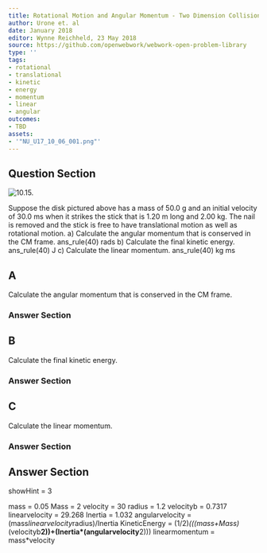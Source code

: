 ```yaml
---
title: Rotational Motion and Angular Momentum - Two Dimension Collisions
author: Urone et. al
date: January 2018
editor: Wynne Reichheld, 23 May 2018
source: https://github.com/openwebwork/webwork-open-problem-library
type: ''
tags:
- rotational
- translational
- kinetic
- energy
- momentum
- linear
- angular
outcomes:
- TBD
assets:
- '"NU_U17_10_06_001.png"'
---
```


## Question Section 

![10.15.]("NU_U17_10_06_001.png")

Suppose the disk pictured above has a mass of 50.0 g and an initial velocity of 30.0 ms when it strikes the stick that is 1.20 m long and 2.00 kg.
The nail is removed and the stick is free to have translational motion as well as rotational motion.
a) Calculate the angular momentum that is conserved in the CM frame.
ans_rule(40) rads
b) Calculate the final kinetic energy.
ans_rule(40) J
c) Calculate the linear momentum.
ans_rule(40) kg ms

## A
Calculate the angular momentum that is conserved in the CM frame.
### Answer Section
## B
Calculate the final kinetic energy.
### Answer Section
## C
Calculate the linear momentum.
### Answer Section


## Answer Section

showHint = 3

mass = 0.05
Mass = 2
velocity = 30
radius = 1.2
velocityb = 0.7317
linearvelocity = 29.268
Inertia = 1.032
angularvelocity = (mass*linearvelocity*radius)/Inertia
KineticEnergy = (1/2)*(((mass+Mass)*(velocityb**2))+(Inertia*(angularvelocity**2)))
linearmomentum = mass*velocity